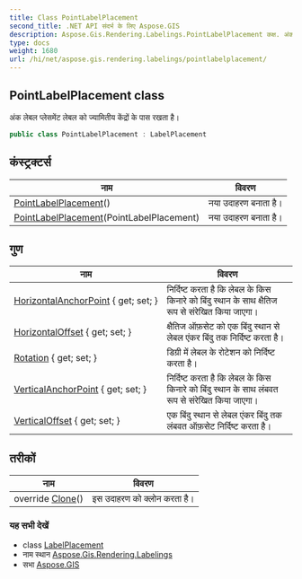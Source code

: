 ```yaml
---
title: Class PointLabelPlacement
second_title: .NET API संदर्भ के लिए Aspose.GIS
description: Aspose.Gis.Rendering.Labelings.PointLabelPlacement कक्ष. अंक लेबल प्लेसमेंट लेबल क ज्यमतय केंद्रं के पस रखत है
type: docs
weight: 1680
url: /hi/net/aspose.gis.rendering.labelings/pointlabelplacement/
---
```

## PointLabelPlacement class

अंक लेबल प्लेसमेंट लेबल को ज्यामितीय केंद्रों के पास रखता है।

```csharp
public class PointLabelPlacement : LabelPlacement
```

## कंस्ट्रक्टर्स

| नाम | विवरण |
| --- | --- |
| [PointLabelPlacement](pointlabelplacement/#constructor)() | नया उदाहरण बनाता है। |
| [PointLabelPlacement](pointlabelplacement/#constructor_1)(PointLabelPlacement) | नया उदाहरण बनाता है। |

## गुण

| नाम | विवरण |
| --- | --- |
| [HorizontalAnchorPoint](../../aspose.gis.rendering.labelings/pointlabelplacement/horizontalanchorpoint/) { get; set; } | निर्दिष्ट करता है कि लेबल के किस किनारे को बिंदु स्थान के साथ क्षैतिज रूप से संरेखित किया जाएगा। |
| [HorizontalOffset](../../aspose.gis.rendering.labelings/pointlabelplacement/horizontaloffset/) { get; set; } | क्षैतिज ऑफ़सेट को एक बिंदु स्थान से लेबल एंकर बिंदु तक निर्दिष्ट करता है। |
| [Rotation](../../aspose.gis.rendering.labelings/pointlabelplacement/rotation/) { get; set; } | डिग्री में लेबल के रोटेशन को निर्दिष्ट करता है। |
| [VerticalAnchorPoint](../../aspose.gis.rendering.labelings/pointlabelplacement/verticalanchorpoint/) { get; set; } | निर्दिष्ट करता है कि लेबल के किस किनारे को बिंदु स्थान के साथ लंबवत रूप से संरेखित किया जाएगा। |
| [VerticalOffset](../../aspose.gis.rendering.labelings/pointlabelplacement/verticaloffset/) { get; set; } | एक बिंदु स्थान से लेबल एंकर बिंदु तक लंबवत ऑफ़सेट निर्दिष्ट करता है। |

## तरीकों

| नाम | विवरण |
| --- | --- |
| override [Clone](../../aspose.gis.rendering.labelings/pointlabelplacement/clone/)() | इस उदाहरण को क्लोन करता है। |

### यह सभी देखें

* class [LabelPlacement](../labelplacement/)
* नाम स्थान [Aspose.Gis.Rendering.Labelings](../../aspose.gis.rendering.labelings/)
* सभा [Aspose.GIS](../../)


